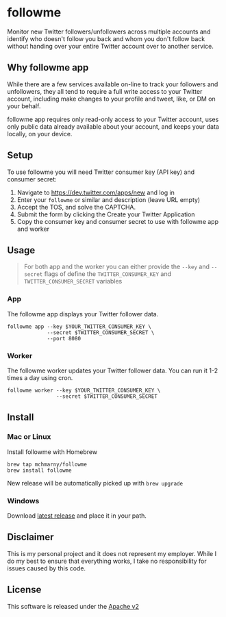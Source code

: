 # followme

Monitor new Twitter followers/unfollowers across multiple accounts and identify who doesn't follow you back and whom you don't follow back without handing over your entire Twitter account over to another service. 

## Why followme app

While there are a few services available on-line to track your followers and unfollowers, they all tend to require a full write access to your Twitter account, including make changes to your profile and tweet, like, or DM on your behalf. 

followme app requires only read-only access to your Twitter account, uses only public data already available about your account, and keeps your data locally, on your device. 

## Setup 

To use followme you will need Twitter consumer key (API key) and consumer secret:

1. Navigate to https://dev.twitter.com/apps/new and log in
2. Enter your `followme` or similar and description (leave URL empty)
3. Accept the TOS, and solve the CAPTCHA.
4. Submit the form by clicking the Create your Twitter Application
5. Copy the consumer key and consumer secret to use with followme app and worker

## Usage

> For both app and the worker you can either provide the `--key` and `--secret` flags of define the `TWITTER_CONSUMER_KEY` and `TWITTER_CONSUMER_SECRET` variables

### App

The followme app displays your Twitter follower data.

```shell
followme app --key $YOUR_TWITTER_CONSUMER_KEY \
             --secret $TWITTER_CONSUMER_SECRET \
             --port 8080
```

### Worker 

The followme worker updates your Twitter follower data. You can run it 1-2 times a day using cron.

```shell
followme worker --key $YOUR_TWITTER_CONSUMER_KEY \
                --secret $TWITTER_CONSUMER_SECRET
```

## Install

### Mac or Linux 

Install followme with Homebrew

```shell
brew tap mchmarny/followme
brew install followme
```

New release will be automatically picked up with `brew upgrade`

### Windows 

Download [latest release](https://github.com/mchmarny/followme/releases/latest) and place it in your path.

## Disclaimer

This is my personal project and it does not represent my employer. While I do my best to ensure that everything works, I take no responsibility for issues caused by this code.

## License

This software is released under the [Apache v2](./LICENSE)